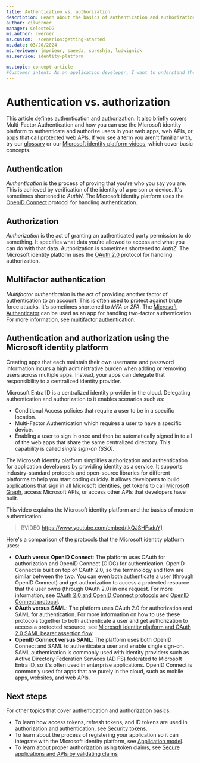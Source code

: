 ```yaml
---
title: Authentication vs. authorization
description: Learn about the basics of authentication and authorization in the Microsoft identity platform.
author: cilwerner
manager: CelesteDG
ms.author: cwerner
ms.custom:  scenarios:getting-started
ms.date: 03/20/2024
ms.reviewer: jmprieur, saeeda, sureshja, ludwignick
ms.service: identity-platform

ms.topic: concept-article
#Customer intent: As an application developer, I want to understand the basic concepts of authentication and authorization in the Microsoft identity platform.
---
```


# Authentication vs. authorization

This article defines authentication and authorization. It also briefly covers Multi-Factor Authentication and how you can use the Microsoft identity platform to authenticate and authorize users in your web apps, web APIs, or apps that call protected web APIs. If you see a term you aren't familiar with, try our [glossary](developer-glossary.md) or our [Microsoft identity platform videos](identity-videos.md), which cover basic concepts.

## Authentication

*Authentication* is the process of proving that you're who you say you are. This is achieved by verification of the identity of a person or device. It's sometimes shortened to *AuthN*. The Microsoft identity platform uses the [OpenID Connect](https://openid.net/connect/) protocol for handling authentication.

## Authorization

*Authorization* is the act of granting an authenticated party permission to do something. It specifies what data you're allowed to access and what you can do with that data. Authorization is sometimes shortened to *AuthZ*. The Microsoft identity platform uses the [OAuth 2.0](https://oauth.net/2/) protocol for handling authorization.

## Multifactor authentication

*Multifactor authentication* is the act of providing another factor of authentication to an account. This is often used to protect against brute force attacks. It's sometimes shortened to *MFA* or *2FA*. The [Microsoft Authenticator](https://support.microsoft.com/account-billing/set-up-the-microsoft-authenticator-app-as-your-verification-method-33452159-6af9-438f-8f82-63ce94cf3d29) can be used as an app for handling two-factor authentication. For more information, see [multifactor authentication](~/identity/authentication/concept-mfa-howitworks.md).

## Authentication and authorization using the Microsoft identity platform

Creating apps that each maintain their own username and password information incurs a high administrative burden when adding or removing users across multiple apps. Instead, your apps can delegate that responsibility to a centralized identity provider.

Microsoft Entra ID is a centralized identity provider in the cloud. Delegating authentication and authorization to it enables scenarios such as:

- Conditional Access policies that require a user to be in a specific location.
- Multi-Factor Authentication which requires a user to have a specific device.
- Enabling a user to sign in once and then be automatically signed in to all of the web apps that share the same centralized directory. This capability is called *single sign-on (SSO)*.

The Microsoft identity platform simplifies authorization and authentication for application developers by providing identity as a service. It supports industry-standard protocols and open-source libraries for different platforms to help you start coding quickly. It allows developers to build applications that sign in all Microsoft identities, get tokens to call [Microsoft Graph](https://developer.microsoft.com/graph/), access Microsoft APIs, or access other APIs that developers have built.

This video explains the Microsoft identity platform and the basics of modern authentication: 

> [!VIDEO https://www.youtube.com/embed/tkQJSHFsduY]

Here's a comparison of the protocols that the Microsoft identity platform uses:

* **OAuth versus OpenID Connect**: The platform uses OAuth for authorization and OpenID Connect (OIDC) for authentication. OpenID Connect is built on top of OAuth 2.0, so the terminology and flow are similar between the two. You can even both authenticate a user (through OpenID Connect) and get authorization to access a protected resource that the user owns (through OAuth 2.0) in one request. For more information, see [OAuth 2.0 and OpenID Connect protocols](./v2-protocols.md) and [OpenID Connect protocol](v2-protocols-oidc.md).
* **OAuth versus SAML**: The platform uses OAuth 2.0 for authorization and SAML for authentication. For more information on how to use these protocols together to both authenticate a user and get authorization to access a protected resource, see [Microsoft identity platform and OAuth 2.0 SAML bearer assertion flow](./scenario-token-exchange-saml-oauth.md).
* **OpenID Connect versus SAML**: The platform uses both OpenID Connect and SAML to authenticate a user and enable single sign-on. SAML authentication is commonly used with identity providers such as Active Directory Federation Services (AD FS) federated to Microsoft Entra ID, so it's often used in enterprise applications. OpenID Connect is commonly used for apps that are purely in the cloud, such as mobile apps, websites, and web APIs.

## Next steps

For other topics that cover authentication and authorization basics:

* To learn how access tokens, refresh tokens, and ID tokens are used in authorization and authentication, see [Security tokens](security-tokens.md).
* To learn about the process of registering your application so it can integrate with the Microsoft identity platform, see [Application model](application-model.md).
* To learn about proper authorization using token claims, see [Secure applications and APIs by validating claims](./claims-validation.md)
